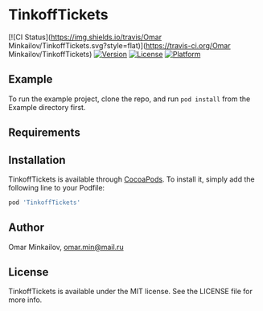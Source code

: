# TinkoffTickets

[![CI Status](https://img.shields.io/travis/Omar Minkailov/TinkoffTickets.svg?style=flat)](https://travis-ci.org/Omar Minkailov/TinkoffTickets)
[![Version](https://img.shields.io/cocoapods/v/TinkoffTickets.svg?style=flat)](https://cocoapods.org/pods/TinkoffTickets)
[![License](https://img.shields.io/cocoapods/l/TinkoffTickets.svg?style=flat)](https://cocoapods.org/pods/TinkoffTickets)
[![Platform](https://img.shields.io/cocoapods/p/TinkoffTickets.svg?style=flat)](https://cocoapods.org/pods/TinkoffTickets)

## Example

To run the example project, clone the repo, and run `pod install` from the Example directory first.

## Requirements

## Installation

TinkoffTickets is available through [CocoaPods](https://cocoapods.org). To install
it, simply add the following line to your Podfile:

```ruby
pod 'TinkoffTickets'
```

## Author

Omar Minkailov, omar.min@mail.ru

## License

TinkoffTickets is available under the MIT license. See the LICENSE file for more info.
